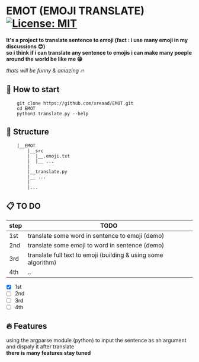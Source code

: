 # EMOT (EMOJI TRANSLATE) [![License: MIT](https://img.shields.io/badge/License-MIT-green.svg)](https://opensource.org/licenses/MIT)

__It's a project to translate sentence to emoji (fact : i use many emoji in my discussions :blush:)__ <br>
__so i think if i can translate any sentence to emojis i can make many poeple around the world be like me :grin:__ <br>

_thats will be funny & amazing :fire:_

## :pushpin: How to start

```
    git clone https://github.com/xreaad/EMOT.git
    cd EMOT
    python3 translate.py --help
```

## :dart: Structure

```shell
    |__EMOT
        |__src
        |  |__.emoji.txt
        |  |__ ...
        |
        |__translate.py
        |__ ...
        |
        |...
```

## :clipboard: TO DO

|step |                         TODO                                   |
|-----|----------------------------------------------------------------|
| 1st | translate some word in sentence to emoji (demo)                |
| 2nd | translate some emoji to word in sentence (demo)                |
| 3rd | translate full text to emoji (building & using some algorithm) |
| 4th |  ..                                                            |

- [x] 1st
- [ ] 2nd
- [ ] 3rd
- [ ] 4th

## :fire: Features 

using the argparse module (python) to input the sentence as an argument and dispaly it after translate <br>
__there is many features stay tuned__
